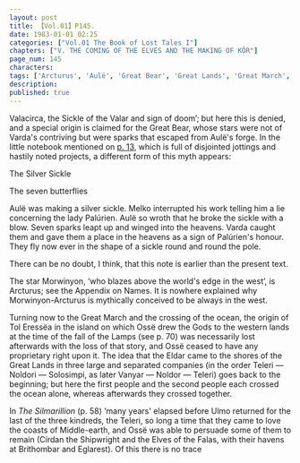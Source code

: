 ```yaml
---
layout: post
title: 【Vol.01】P145.
date: 1983-01-01 02:25
categories: ["Vol.01 The Book of Lost Tales I"]
chapters: ["V. THE COMING OF THE ELVES AND THE MAKING OF KÔR"]
page_num: 145
characters: 
tags: ['Arcturus', 'Aulë', 'Great Bear', 'Great Lands', 'Great March', 'Great Journey', 'Lamps, The', 'Melko', 'Melkor', 'Middle-earth', 'Morwinyon', 'Noldor', 'Ossë']
description: 
published: true
---
```


<p style="text-indent: 0;">
Valacirca, the Sickle of the Valar and sign of doom’; but here this is denied, and a special origin is claimed for the Great Bear, whose stars were not of Varda's contriving but were sparks that escaped from Aulë's forge. In the little notebook mentioned on <a href="{{site.baseurl}}/vol01-p13">p. 13</a>, which is full of disjointed jottings and hastily noted projects, a different form of this myth appears:
</p>

The Silver Sickle

The seven butterflies

Aulë was making a silver sickle. Melko interrupted his work telling him a lie concerning the lady Palúrien. Aulë so wroth that he broke the sickle with a blow. Seven sparks leapt up and winged into the heavens. Varda caught them and gave them a place in the heavens as a sign of Palúrien's honour. They fly now ever in the shape of a sickle round and round the pole.

There can be no doubt, I think, that this note is earlier than the present text.

The star Morwinyon, ‘who blazes above the world's edge in the west’, is Arcturus; see the Appendix on Names. It is nowhere explained why Morwinyon-Arcturus is mythically conceived to be always in the west.

Turning now to the Great March and the crossing of the ocean, the origin of Tol Eressëa in the island on which Ossë drew the Gods to the western lands at the time of the fall of the Lamps (see p. 70) was necessarily lost afterwards with the loss of that story, and Ossë ceased to have any proprietary right upon it. The idea that the Eldar came to the shores of the Great Lands in three large and separated companies (in the order Teleri — Noldori — Solosimpi, as later Vanyar — Noldor — Teleri) goes back to the beginning; but here the first people and the second people each crossed the ocean alone, whereas afterwards they crossed together.

In <I>The Silmarillion</I> (p. 58) ‘many years' elapsed before Ulmo returned for the last of the three kindreds, the Teleri, so long a time that they came to love the coasts of Middle-earth, and Ossë was able to persuade some of them to remain (Círdan the Shipwright and the Elves of the Falas, with their havens at Brithombar and Eglarest). Of this there is no trace

